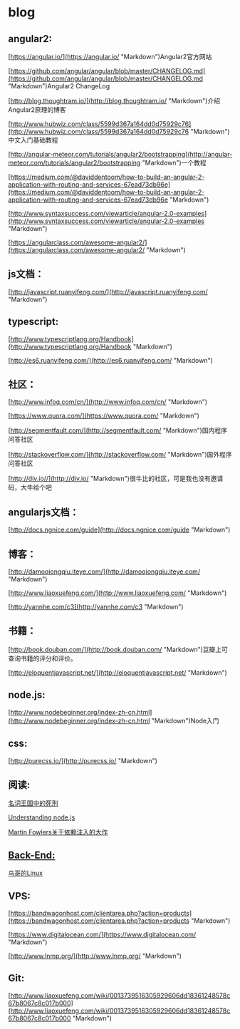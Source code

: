 # blog

## angular2:

[https://angular.io/](https://angular.io/ "Markdown")Angular2官方网站

[https://github.com/angular/angular/blob/master/CHANGELOG.md](https://github.com/angular/angular/blob/master/CHANGELOG.md "Markdown")Angular2 ChangeLog

[http://blog.thoughtram.io/](http://blog.thoughtram.io/ "Markdown")介绍Angular2原理的博客

[http://www.hubwiz.com/class/5599d367a164dd0d75929c76](http://www.hubwiz.com/class/5599d367a164dd0d75929c76 "Markdown")中文入门基础教程

[http://angular-meteor.com/tutorials/angular2/bootstrapping](http://angular-meteor.com/tutorials/angular2/bootstrapping "Markdown")一个教程

[https://medium.com/@daviddentoom/how-to-build-an-angular-2-application-with-routing-and-services-67ead73db96e](https://medium.com/@daviddentoom/how-to-build-an-angular-2-application-with-routing-and-services-67ead73db96e "Markdown")

[http://www.syntaxsuccess.com/viewarticle/angular-2.0-examples](http://www.syntaxsuccess.com/viewarticle/angular-2.0-examples "Markdown")

[https://angularclass.com/awesome-angular2/](https://angularclass.com/awesome-angular2/ "Markdown")

## js文档：

[http://javascript.ruanyifeng.com/](http://javascript.ruanyifeng.com/ "Markdown")

## typescript:

[http://www.typescriptlang.org/Handbook](http://www.typescriptlang.org/Handbook "Markdown")

[http://es6.ruanyifeng.com/](http://es6.ruanyifeng.com/ "Markdown")

## 社区：

[http://www.infoq.com/cn/](http://www.infoq.com/cn/ "Markdown")

[https://www.quora.com/](https://www.quora.com/ "Markdown")

[http://segmentfault.com/](http://segmentfault.com/ "Markdown")国内程序问答社区

[http://stackoverflow.com/](http://stackoverflow.com/ "Markdown")国外程序问答社区

[http://div.io//](http://div.io/ "Markdown")很牛比的社区，可是我也没有邀请码，大牛给个吧

## angularjs文档：

[http://docs.ngnice.com/guide](http://docs.ngnice.com/guide "Markdown")

## 博客：

[http://damoqiongqiu.iteye.com/](http://damoqiongqiu.iteye.com/ "Markdown")

[http://www.liaoxuefeng.com/](http://www.liaoxuefeng.com/ "Markdown")

[http://yannhe.com/c3](http://yannhe.com/c3 "Markdown")

## 书籍：

[http://book.douban.com/](http://book.douban.com/ "Markdown")豆瓣上可查询书籍的评分和评价。

[http://eloquentjavascript.net/](http://eloquentjavascript.net/ "Markdown")

## node.js:

[http://www.nodebeginner.org/index-zh-cn.html](http://www.nodebeginner.org/index-zh-cn.html "Markdown")Node入门

## css:

[http://purecss.io/](http://purecss.io/ "Markdown")

## 阅读:

[名词王国中的死刑](http://steve-yegge.blogspot.com/2006/03/execution-in-kingdom-of-nouns.html "Markdown")

[Understanding node.js](http://debuggable.com/posts/understanding-node-js:4bd98440-45e4-4a9a-8ef7-0f7ecbdd56cb "Markdown")

[Martin Fowlers关于依赖注入的大作](http://martinfowler.com/articles/injection.html "Markdown")

## [Back-End:](https://github.com/elona2011/blog/tree/master/back-end "Markdown")

[鸟哥的Linux](http://vbird.dic.ksu.edu.tw/linux_basic/linux_basic.php "Markdown")

## VPS:

[https://bandwagonhost.com/clientarea.php?action=products](https://bandwagonhost.com/clientarea.php?action=products "Markdown")

[https://www.digitalocean.com/](https://www.digitalocean.com/ "Markdown")

[http://www.lnmp.org/](http://www.lnmp.org/ "Markdown")

## Git:

[http://www.liaoxuefeng.com/wiki/0013739516305929606dd18361248578c67b8067c8c017b000](http://www.liaoxuefeng.com/wiki/0013739516305929606dd18361248578c67b8067c8c017b000 "Markdown")
